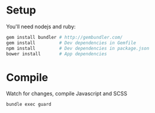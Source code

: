 # Setup
You'll need nodejs and ruby:
     
```sh
gem install bundler # http://gembundler.com/
gem install         # Dev dependencies in Gemfile
npm install         # Dev dependencies in package.json
bower install       # App dependencies
```
  

# Compile
Watch for changes, compile Javascript and SCSS
  
```sh
bundle exec guard
```
